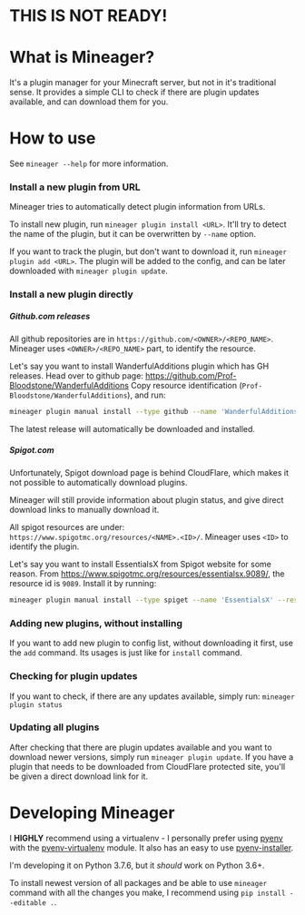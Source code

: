 # THIS IS NOT READY!

# What is Mineager?

It's a plugin manager for your Minecraft server, but not in it's traditional sense.
It provides a simple CLI to check if there are plugin updates available, and can download them for you.

# How to use
See `mineager --help` for more information.

### Install a new plugin from URL
Mineager tries to automatically detect plugin information from URLs.

To install new plugin, run `mineager plugin install <URL>`.
It'll try to detect the name of the plugin, but it can be overwritten by `--name` option.

If you want to track the plugin, but don't want to download it, run `mineager plugin add <URL>`.
The plugin will be added to the config, and can be later downloaded with `mineager plugin update`.

### Install a new plugin directly
##### Github.com releases
All github repositories are in `https://github.com/<OWNER>/<REPO_NAME>`.
Mineager uses `<OWNER>/<REPO_NAME>` part, to identify the resource.

Let's say you want to install WanderfulAdditions plugin which has GH releases.
Head over to github page: https://github.com/Prof-Bloodstone/WanderfulAdditions
Copy resource identification (`Prof-Bloodstone/WanderfulAdditions`), and run:
```sh
mineager plugin manual install --type github --name 'WanderfulAdditions' --resource 'Prof-Bloodstone/WanderfulAdditions'
```
The latest release will automatically be downloaded and installed.

##### Spigot.com
Unfortunately, Spigot download page is behind CloudFlare, which makes it not possible to automatically download plugins.

Mineager will still provide information about plugin status,
and give direct download links to manually download it.

All spigot resources are under: `https://www.spigotmc.org/resources/<NAME>.<ID>/`.
Mineager uses `<ID>` to identify the plugin.

Let's say you want to install EssentialsX from Spigot website for some reason.
From https://www.spigotmc.org/resources/essentialsx.9089/, the resource id is `9089`.
Install it by running:
```sh
mineager plugin manual install --type spiget --name 'EssentialsX' --resource '9089'
```

### Adding new plugins, without installing
If you want to add new plugin to config list, without downloading it first, use the `add` command.
Its usages is just like for `install` command.

### Checking for plugin updates
If you want to check, if there are any updates available, simply run: `mineager plugin status`

### Updating all plugins
After checking that there are plugin updates available and you want to download newer versions,
simply run `mineager plugin update`. If you have a plugin that needs to be downloaded from CloudFlare protected site,
you'll be given a direct download link for it.

# Developing Mineager

I **HIGHLY** recommend using a virtualenv - I personally prefer using [pyenv](https://github.com/pyenv/pyenv)
with the [pyenv-virtualenv](https://github.com/pyenv/pyenv-virtualenv) module.
It also has an easy to use [pyenv-installer](https://github.com/pyenv/pyenv-installer).

I'm developing it on Python 3.7.6, but it _should_ work on Python 3.6+.

To install newest version of all packages and be able to use `mineager` command with all the changes you make,
I recommend using `pip install --editable .`.
